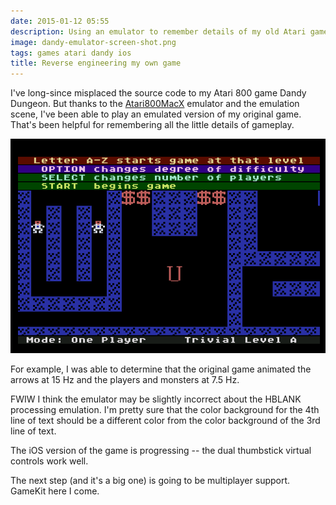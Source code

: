 ```yaml
---
date: 2015-01-12 05:55
description: Using an emulator to remember details of my old Atari game Dandy.
image: dandy-emulator-screen-shot.png
tags: games atari dandy ios
title: Reverse engineering my own game
---
```


I've long-since misplaced the source code to my Atari 800 game Dandy Dungeon.
But thanks to the [Atari800MacX](http://www.atarimac.com/atari800macx.php)
emulator and the emulation scene, I've been able to play an emulated version
of my original game. That's been helpful for remembering all the little
details of gameplay.

![Dandy Emulator Screen Shot](/assets/posts/2015-01-12-Reverse_engineering_my_own_game-dandy-emulator-screen-shot.png)

For example, I was able to determine that the original game animated the
arrows at 15 Hz and the players and monsters at 7.5 Hz.

FWIW I think the emulator may be slightly incorrect about the HBLANK
processing emulation. I'm pretty sure that the color background for the 4th
line of text should be a different color from the color background of the 3rd
line of text.

The iOS version of the game is progressing -- the dual thumbstick virtual
controls work well.

The next step (and it's a big one) is going to be multiplayer support. GameKit
here I come.
